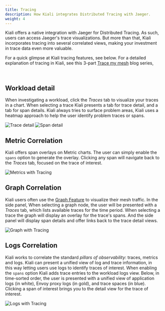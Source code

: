 ```yaml
---
title: Tracing
description: How Kiali integrates Distributed Tracing with Jaeger.
weight: 4
---
```


Kiali offers a native integration with Jaeger for Distributed Tracing.  As such, users can access Jaeger's trace visualizations.  But more
than that, Kiali incorporates tracing into several correlated views, making your investment in trace data even more valuable.

For a quick glimpse at Kiali tracing features, see below.  For a detailed explanation of tracing in Kiali, see this 3-part
[Trace my mesh](https://medium.com/kialiproject/trace-my-mesh-part-1-3-35e252f9c6a9) blog series,

<br />

## Workload detail

When investigating a workload, click the _Traces_ tab to visualize your traces in a chart. When selecting a trace Kiali
presents a tab for trace detail, and a tab for span details.  Kiali always tries to surface problem areas, Kiali uses a
heatmap approach to help the user identify problem traces or spans.

![Trace detail](/images/documentation/features/trace-detail.png)
![Span detail](/images/documentation/features/trace-span-detail.png)


## Metric Correlation

Kiali offers span overlays on Metric charts.  The user can simply enable the `spans` option to generate the overlay.  Clicking any
span will navigate back to the _Traces_ tab, focused on the trace of interest.

![Metrics with Tracing](/images/documentation/features/trace-metric-overlay.png)


## Graph Correlation

Kiali users often use the [Graph Feature](#topology) to visualize their mesh traffic.  In the side panel, When selecting a graph node,
the user will be presented with a _Traces_ tab, which lists available traces for the time period.  When selecting a trace the graph
will display an overlay for the trace's spans.  And the side panel will display span details and offer links back to the trace detail
views.

![Graph with Tracing](/images/documentation/features/trace-graph-overlay.png)


## Logs Correlation

Kiali works to correlate the standard _pillars of observability_: traces, metrics and logs. Kiali can present a unified view of
log and trace information, in this way letting users use logs to identify traces of interest.  When enabling the `spans` option
Kiali adds trace entries to the workload logs view.  Below, in time-sorted order, the user is presented with a unified view of application
logs (in white), Envoy proxy logs (in gold), and trace spaces (in blue).  Clicking a span of interest brings you to the detail
view for the trace of interest.

![Logs with Tracing](/images/documentation/features/trace-logs.png)

